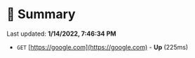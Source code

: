 # 📖 Summary
Last updated: **1/14/2022, 7:46:34 PM**

- `GET` [https://google.com](https://google.com) - **Up** (225ms)
